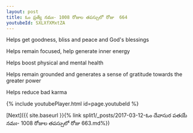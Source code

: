```yaml
---
layout: post
title: ఓం ప్రత్యే నమః- 1008 రోజుల తపస్సులో రోజు  664
youtubeId: SXLXfXMxtZA
---
```

 
 
Helps get goodness, bliss and peace and God's blessings
 
Helps remain focused, help generate inner energy 
 
Helps boost physical and mental health 
 
Helps remain grounded and generates a sense of gratitude towards the greater power 
 
Helps reduce bad karma
 
 
 
 


{% include youtubePlayer.html id=page.youtubeId %}
 
[Next]({{ site.baseurl }}{% link  split1/_posts/2017-03-12-ఓం దేవాసుర పతయే నమః- 1008 రోజుల తపస్సులో రోజు  663.md%})
 
